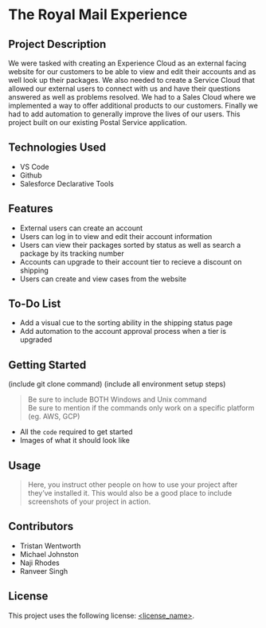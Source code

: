 # The Royal Mail Experience


## Project Description
We were tasked with creating an Experience Cloud as an external facing website for our customers to be able to view and edit their accounts and as well look up their packages. We also needed to create a Service Cloud that allowed our external users to connect with us and have their questions answered as well as problems resolved. We had to a Sales Cloud where we implemented a way to offer additional products to our customers. Finally we had to add automation to generally improve the lives of our users. This project built on our existing Postal Service application.

## Technologies Used
* VS Code
* Github
* Salesforce Declarative Tools

## Features

* External users can create an account
* Users can log in to view and edit their account information
* Users can view their packages sorted by status as well as search a package by its tracking number
* Accounts can upgrade to their account tier to recieve a discount on shipping
* Users can create and view cases from the website

## To-Do List
* Add a visual cue to the sorting ability in the shipping status page
* Add automation to the account approval process when a tier is upgraded

## Getting Started

(include git clone command)
(include all environment setup steps)
> Be sure to include BOTH Windows and Unix command  
> Be sure to mention if the commands only work on a specific platform (eg. AWS, GCP)
- All the `code` required to get started
- Images of what it should look like

## Usage

> Here, you instruct other people on how to use your project after they’ve installed it. This would also be a good place to include screenshots of your project in action.

## Contributors
* Tristan Wentworth
* Michael Johnston
* Naji Rhodes
* Ranveer Singh

## License
This project uses the following license: [<license_name>](<link>).
